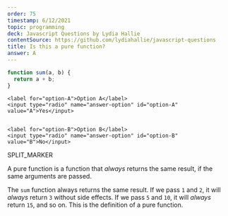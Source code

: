 ```yaml
---
order: 75
timestamp: 6/12/2021
topic: programming
deck: Javascript Questions by Lydia Hallie
contentSource: https://github.com/lydiahallie/javascript-questions
title: Is this a pure function?
answer: A
---
```


  

```javascript
function sum(a, b) {
  return a + b;
}
```


    <label for="option-A">Option A</label>
    <input type="radio" name="answer-option" id="option-A" value="A">Yes</input>
    

    <label for="option-B">Option B</label>
    <input type="radio" name="answer-option" id="option-B" value="B">No</input>
    




SPLIT_MARKER

A pure function is a function that _always_ returns the same result, if the same arguments are passed.

The `sum` function always returns the same result. If we pass `1` and `2`, it will _always_ return `3` without side effects. If we pass `5` and `10`, it will _always_ return `15`, and so on. This is the definition of a pure function.



